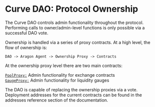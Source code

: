 # **Curve DAO: Protocol Ownership**

The Curve DAO controls admin functionality throughout the protocol. Performing calls to owner/admin-level functions is only possible via a successful DAO vote.

Ownership is handled via a series of proxy contracts. At a high level, the flow of ownership is:

`DAO -> Aragon Agent -> Ownership Proxy -> Contracts`

At the ownership proxy level there are two main contracts:

[`PoolProxy:`](/docs/curve_dao/ownership-proxy/PoolProxy.md) Admin functionality for exchange contracts  
[`GaugeProxy:`](/docs/curve_dao/ownership-proxy/GaugeProxy.md) Admin functionality for liquidity gauges 

The DAO is capable of replacing the ownership proxies via a vote. Deployment addresses for the current contracts can be found in the addresses reference section of the documentation.  


